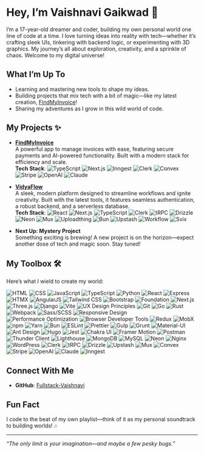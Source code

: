 # Hey, I’m Vaishnavi Gaikwad 👋

I’m a 17-year-old dreamer and coder, building my own personal world one line of code at a time. I love turning ideas into reality with tech—whether it’s crafting sleek UIs, tinkering with backend logic, or experimenting with 3D graphics. My journey’s all about exploration, creativity, and a sprinkle of chaos. Welcome to my digital universe!

## What I’m Up To
- Learning and mastering new tools to shape my ideas.
- Building projects that mix tech with a bit of magic—like my latest creation, [FindMyInvoice](https://findmyinvoice.vercel.app)!
- Sharing my adventures as I grow in this wild world of code.

## My Projects ✨
- **[FindMyInvoice](https://findmyinvoice.vercel.app)**  
  A powerful app to manage invoices with ease, featuring secure payments and AI-powered functionality. Built with a modern stack for efficiency and scale.  
  **Tech Stack**: ![TypeScript](https://img.shields.io/badge/TypeScript-3178C6?style=flat&logo=typescript&logoColor=white) ![Next.js](https://img.shields.io/badge/Next.js-000000?style=flat&logo=next.js&logoColor=white) ![Inngest](https://img.shields.io/badge/Inngest-000000?style=flat) ![Clerk](https://img.shields.io/badge/Clerk-6C47FF?style=flat&logo=clerk&logoColor=white) ![Convex](https://img.shields.io/badge/Convex-000000?style=flat) ![Stripe](https://img.shields.io/badge/Stripe-008CDD?style=flat&logo=stripe&logoColor=white) ![OpenAI](https://img.shields.io/badge/OpenAI-412991?style=flat&logo=openai&logoColor=white) ![Claude](https://img.shields.io/badge/Claude-FF6F61?style=flat)

- **[VidyaFlow](https://vidyaflow.vercel.app)**  
  A sleek, modern platform designed to streamline workflows and ignite creativity. Built with the latest tools, it features seamless authentication, a robust backend, and a serverless database.   
  **Tech Stack**: ![React](https://img.shields.io/badge/React-61DAFB?style=flat&logo=react&logoColor=black) ![Next.js](https://img.shields.io/badge/Next.js-000000?style=flat&logo=next.js&logoColor=white) ![TypeScript](https://img.shields.io/badge/TypeScript-3178C6?style=flat&logo=typescript&logoColor=white) ![Clerk](https://img.shields.io/badge/Clerk-6C47FF?style=flat&logo=clerk&logoColor=white) ![tRPC](https://img.shields.io/badge/tRPC-2596BE?style=flat&logo=trpc&logoColor=white) ![Drizzle](https://img.shields.io/badge/Drizzle-00C4B4?style=flat) ![Neon](https://img.shields.io/badge/Neon-00FFAA?style=flat&logo=neon&logoColor=black) ![Mux](https://img.shields.io/badge/Mux-FF00FF?style=flat&logo=mux&logoColor=white) ![Uploadthing](https://img.shields.io/badge/Uploadthing-000000?style=flat) ![Bun](https://img.shields.io/badge/Bun-000000?style=flat&logo=bun&logoColor=white) ![Upstash](https://img.shields.io/badge/Upstash-FF6347?style=flat&logo=upstash&logoColor=white) ![Workflow](https://img.shields.io/badge/Workflow-FF6F61?style=flat) ![Svix](https://img.shields.io/badge/Svix-FF9800?style=flat&logo=svix&logoColor=white)

- **Next Up: Mystery Project**  
  Something exciting is brewing! A new project is on the horizon—expect another dose of tech and magic soon. Stay tuned!

## My Toolbox 🛠️

Here’s what I wield to create my world:

![HTML](https://img.shields.io/badge/HTML-E34F26?style=flat&logo=html5&logoColor=white)
![CSS](https://img.shields.io/badge/CSS-1572B6?style=flat&logo=css3&logoColor=white)
![JavaScript](https://img.shields.io/badge/JavaScript-F7DF1E?style=flat&logo=javascript&logoColor=black)
![TypeScript](https://img.shields.io/badge/TypeScript-3178C6?style=flat&logo=typescript&logoColor=white)
![Python](https://img.shields.io/badge/Python-3776AB?style=flat&logo=python&logoColor=white)
![React](https://img.shields.io/badge/React-61DAFB?style=flat&logo=react&logoColor=black)
![Express](https://img.shields.io/badge/Express-000000?style=flat&logo=express&logoColor=white)
![HTMX](https://img.shields.io/badge/HTMX-000000?style=flat&logo=htmx&logoColor=white)
![AngularJS](https://img.shields.io/badge/AngularJS-DD0031?style=flat&logo=angularjs&logoColor=white)
![Tailwind CSS](https://img.shields.io/badge/Tailwind_CSS-38B2AC?style=flat&logo=tailwind-css&logoColor=white)
![Bootstrap](https://img.shields.io/badge/Bootstrap-7952B3?style=flat&logo=bootstrap&logoColor=white)
![Foundation](https://img.shields.io/badge/Foundation-00A7E5?style=flat&logo=foundation&logoColor=white)
![Next.js](https://img.shields.io/badge/Next.js-000000?style=flat&logo=next.js&logoColor=white)
![Three.js](https://img.shields.io/badge/Three.js-000000?style=flat&logo=three.js&logoColor=white)
![Django](https://img.shields.io/badge/Django-092E20?style=flat&logo=django&logoColor=white)
![Vite](https://img.shields.io/badge/Vite-646CFF?style=flat&logo=vite&logoColor=white)
![UX Design Principles](https://img.shields.io/badge/UX_Design-FF6F61?style=flat)
![Git](https://img.shields.io/badge/Git-F05032?style=flat&logo=git&logoColor=white)
![Go](https://img.shields.io/badge/Go-00ADD8?style=flat&logo=go&logoColor=white)
![Rust](https://img.shields.io/badge/Rust-000000?style=flat&logo=rust&logoColor=white)
![Webpack](https://img.shields.io/badge/Webpack-8DD6F9?style=flat&logo=webpack&logoColor=black)
![Sass/SCSS](https://img.shields.io/badge/Sass-FF69B4?style=flat&logo=sass&logoColor=white)
![Responsive Design](https://img.shields.io/badge/Responsive_Design-4CAF50?style=flat)
![Performance Optimization](https://img.shields.io/badge/Performance_Optimization-2196F3?style=flat)
![Browser Developer Tools](https://img.shields.io/badge/Browser_Dev_Tools-FF9800?style=flat)
![Redux](https://img.shields.io/badge/Redux-764ABC?style=flat&logo=redux&logoColor=white)
![MobX](https://img.shields.io/badge/MobX-FF9955?style=flat&logo=mobx&logoColor=white)
![npm](https://img.shields.io/badge/npm-CB3837?style=flat&logo=npm&logoColor=white)
![Yarn](https://img.shields.io/badge/Yarn-2C8EBB?style=flat&logo=yarn&logoColor=white)
![Bun](https://img.shields.io/badge/Bun-000000?style=flat&logo=bun&logoColor=white)
![ESLint](https://img.shields.io/badge/ESLint-4B32C3?style=flat&logo=eslint&logoColor=white)
![Prettier](https://img.shields.io/badge/Prettier-F7B93E?style=flat&logo=prettier&logoColor=black)
![Gulp](https://img.shields.io/badge/Gulp-CF4647?style=flat&logo=gulp&logoColor=white)
![Grunt](https://img.shields.io/badge/Grunt-FAA918?style=flat&logo=grunt&logoColor=white)
![Material-UI](https://img.shields.io/badge/Material_UI-0081CB?style=flat&logo=mui&logoColor=white)
![Ant Design](https://img.shields.io/badge/Ant_Design-0170FE?style=flat&logo=ant-design&logoColor=white)
![Hugo](https://img.shields.io/badge/Hugo-FF4088?style=flat&logo=hugo&logoColor=white)
![Jest](https://img.shields.io/badge/Jest-C21325?style=flat&logo=jest&logoColor=white)
![Chakra UI](https://img.shields.io/badge/Chakra_UI-319795?style=flat&logo=chakra-ui&logoColor=white)
![Framer Motion](https://img.shields.io/badge/Framer_Motion-0055FF?style=flat&logo=framer&logoColor=white)
![Postman](https://img.shields.io/badge/Postman-FF6C37?style=flat&logo=postman&logoColor=white)
![Thunder Client](https://img.shields.io/badge/Thunder_Client-6B7280?style=flat)
![Lighthouse](https://img.shields.io/badge/Lighthouse-F44B21?style=flat&logo=lighthouse&logoColor=white)
![MongoDB](https://img.shields.io/badge/MongoDB-47A248?style=flat&logo=mongodb&logoColor=white)
![MySQL](https://img.shields.io/badge/MySQL-4479A1?style=flat&logo=mysql&logoColor=white)
![Neon](https://img.shields.io/badge/Neon-00FFAA?style=flat&logo=neon&logoColor=black)
![Nginx](https://img.shields.io/badge/Nginx-009639?style=flat&logo=nginx&logoColor=white)
![WordPress](https://img.shields.io/badge/WordPress-21759B?style=flat&logo=wordpress&logoColor=white)
![Clerk](https://img.shields.io/badge/Clerk-6C47FF?style=flat&logo=clerk&logoColor=white)
![tRPC](https://img.shields.io/badge/tRPC-2596BE?style=flat&logo=trpc&logoColor=white)
![Drizzle](https://img.shields.io/badge/Drizzle-00C4B4?style=flat)
![Upstash](https://img.shields.io/badge/Upstash-FF6347?style=flat&logo=upstash&logoColor=white)
![Mux](https://img.shields.io/badge/Mux-FF00FF?style=flat&logo=mux&logoColor=white)
![Convex](https://img.shields.io/badge/Convex-000000?style=flat) 
![Stripe](https://img.shields.io/badge/Stripe-008CDD?style=flat&logo=stripe&logoColor=white) 
![OpenAI](https://img.shields.io/badge/OpenAI-412991?style=flat&logo=openai&logoColor=white) 
![Claude](https://img.shields.io/badge/Claude-FF6F61?style=flat)
![Inngest](https://img.shields.io/badge/Inngest-000000?style=flat)


## Connect With Me
- **GitHub**: [Fullstack-Vaishnavi](https://github.com/Fullstack-Vaishnavi)

## Fun Fact
I code to the beat of my own playlist—think of it as my personal soundtrack to building worlds! 🎶

---

*“The only limit is your imagination—and maybe a few pesky bugs.”*
